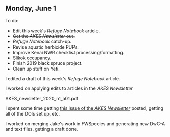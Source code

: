 
## Monday, June 1

To do:

* ~~Edit this week's *Refuge Notebook* article.~~
* ~~Get the *AKES Newsletter* out.~~
* *Refuge Notebook* catch-up.
* Revise aquatic herbicide PUPs.
* Improve Kenai NWR checklist processing/formatting.
* Slikok occupancy.
* Finish 2019 black spruce project.
* Clean up stuff on Yeti.

I edited a draft of this week's *Refuge Notebook* article.

I worked on applying edits to articles in the *AKES Newsletter*

AKES_newsletter_2020_n1_a01.pdf

I spent some time getting [this issue of the *AKES Newsletter*](http://www.akentsoc.org/newsletter-v13-n1) posted, getting all of the DOIs set up, etc.

I worked on merging Jake's work in FWSpecies and generating new DwC-A and text files, getting a draft done.



